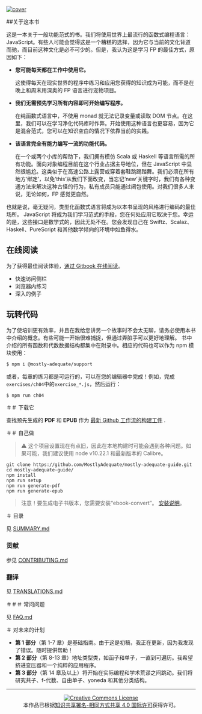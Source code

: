 [![cover](../images/cover.png)](SUMMARY.md)

##关于这本书

这是一本关于一般功能范式的书。我们将使用世界上最流行的函数式编程语言：JavaScript。有些人可能会觉得这是一个糟糕的选择，因为它与当前的文化背道而驰，而目前这种文化是必不可少的。但是，我认为这是学习 FP 的最佳方式，原因如下：

- **您可能每天都在工作中使用它。**

  这使得每天在现实世界的程序中练习和应用您获得的知识成为可能，而不是在晚上和周末用深奥的 FP 语言进行宠物项目。

- **我们无需预先学习所有内容即可开始编写程序。**

  在纯函数式语言中，不使用 monad 就无法记录变量或读取 DOM 节点。在这里，我们可以在学习净化代码库时作弊。开始使用这种语言也更容易，因为它是混合范式，您可以在知识空白的情况下依靠当前的实践。

- **该语言完全有能力编写一流的功能代码。**

  在一个或两个小库的帮助下，我们拥有模仿 Scala 或 Haskell 等语言所需的所有功能。面向对象编程目前在这个行业占据主导地位，但在 JavaScript 中显然很尴尬。这类似于在高速公路上露营或穿着套鞋跳踢踏舞。我们必须在所有地方‘绑定’，以免‘this’从我们下面改变，当忘记‘new’关键字时，我们有各种变通方法来解决这种古怪的行为，私有成员只能通过闭包使用。对我们很多人来说，无论如何，FP 感觉更自然。

也就是说，毫无疑问，类型化函数式语言将成为以本书呈现的风格进行编码的最佳场所。 JavaScript 将成为我们学习范式的手段，您在何处应用它取决于您。幸运的是，这些接口是数学式的，因此无处不在。您会发现自己在 Swiftz、Scalaz、Haskell、PureScript 和其他数学倾向的环境中如鱼得水。

## 在线阅读

为了获得最佳阅读体验，[通过 Gitbook 在线阅读](https://mostly-adequate.gitbooks.io/mostly-adequate-guide/)。

- 快速访问侧栏
- 浏览器内练习
- 深入的例子

## 玩转代码

为了使培训更有效率，并且在我给您讲另一个故事时不会太无聊，请务必使用本书中介绍的概念。有些可能一开始很难捕捉，但通过弄脏手可以更好地理解。
书中介绍的所有函数和代数数据结构都集中在附录中。相应的代码也可以作为 npm 模块使用：

```bash
$ npm i @mostly-adequate/support
```

或者，每章的练习都是可运行的，可以在您的编辑器中完成！例如，完成`exercises/ch04`中的`exercise_*.js`，然后运行：

```bash
$ npm run ch04
```

＃＃ 下载它

查找预先生成的 **PDF** 和 **EPUB** 作为 [最新 Github 工作流的构建工件](https://github.com/MostlyAdequate/mostly-adequate-guide/actions/workflows/build.yml) .

＃＃ 自己做

> ⚠️ 这个项目设置现在有点旧，因此在本地构建时可能会遇到各种问题。如果可能，我们建议使用 node v10.22.1 和最新版本的 Calibre。

```
git clone https://github.com/MostlyAdequate/mostly-adequate-guide.git
cd mostly-adequate-guide/
npm install
npm run setup
npm run generate-pdf
npm run generate-epub
```

> 注意！要生成电子书版本，您需要安装“ebook-convert”。 [安装说明](https://gitbookio.gitbooks.io/documentation/content/build/ebookconvert.html)。

＃ 目录

见 [SUMMARY.md](SUMMARY.md)

### 贡献

参见 [CONTRIBUTING.md](CONTRIBUTING.md)

### 翻译

见 [TRANSLATIONS.md](TRANSLATIONS.md)

＃＃＃ 常问问题

见 [FAQ.md](FAQ.md)

＃ 对未来的计划

- **第 1 部分**（第 1-7 章）是基础指南。由于这是初稿，我正在更新，因为我发现了错误。随时提供帮助！
- **第 2 部分**（第 8-13 章）地址类型类，如函子和单子，一直到可遍历。我希望挤进变压器和一个纯粹的应用程序。
- **第 3 部分**（第 14 章及以上）将开始在实际编程和学术荒谬之间跳动。我们将研究共子、f-代数、自由单子、yoneda 和其他分类结构。

---

<p align="center">
  <a rel="license" href="http://creativecommons.org/licenses/by-sa/4.0/">
    <img alt="Creative Commons License" style="border-width:0" src="https://i.creativecommons.org/l/by-sa/4.0/88x31.png" />
  </a>
  <br />
  本作品已根据<a rel="license" href="http://creativecommons.org/licenses/by-sa/4.0/">知识共享署名-相同方式共享 4.0 国际许可</a>获得许可。
</p>
